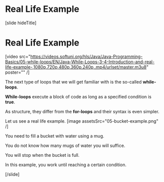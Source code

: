 # Real Life Example

[slide hideTitle]
# Real Life Example

[video src="https://videos.softuni.org/hls/Java/Java-Programming-Basics/05-while-loops/EN/Java-While-Loops-3-4-Introduction-and-real-life-example-,1080p,720p,480p,360p,240p,.mp4/urlset/master.m3u8" poster="" /]

The next type of loops that we will get familiar with is the so-called **while-loops**. 

**While-loops** execute a block of code as long as a specified condition is **true**.

As structure, they differ from the **for-loops** and their syntax is even simpler.

Let us see a real life example.
[image assetsSrc="05-bucket-example.png" /]

You need to fill a bucket with water using a mug.

You do not know how many mugs of water you will suffice.

You will stop when the bucket is full.

In this example, you work until reaching a certain condition.

[/slide]
